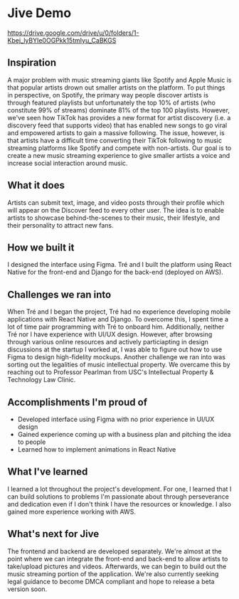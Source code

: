 # Jive Demo

https://drive.google.com/drive/u/0/folders/1-Kbej_lyBYIe0OGPkk15tmIyu_CaBKGS

## Inspiration
A major problem with music streaming giants like Spotify and Apple Music is that popular artists drown out smaller artists on the platform. To put things in perspective, on Spotify, the primary way people discover artists is through featured playlists but unfortunately the top 10% of artists (who constitute 99% of streams) dominate 81% of the top 100 playlists. However, we've seen how TikTok has provides a new format for artist discovery (i.e. a discovery feed that supports video) that has enabled new songs to go viral and empowered artists to gain a massive following. The issue, however, is that artists have a difficult time converting their TikTok following to music streaming platforms like Spotify and compete with non-artists. Our goal is to create a new music streaming experience to give smaller artists a voice and increase social interaction around music.

## What it does
Artists can submit text, image, and video posts through their profile which will appear on the Discover feed to every other user. The idea is to enable artists to showcase behind-the-scenes to their music, their lifestyle, and their personality to attract new fans. 

## How we built it
I designed the interface using Figma. Tré and I built the platform using React Native for the front-end and Django for the back-end (deployed on AWS).

## Challenges we ran into
When Tré and I began the project, Tré had no experience developing mobile applications with React Native and Django. To overcome this, I spent time a lot of time pair programming with Tré to onboard him. Additionally, neither Tré nor I have experience with UI/UX design. However, after browsing through various online resources and actively particiapting in design discussions at the startup I worked at, I was able to figure out how to use Figma to design high-fidelity mockups. Another challenge we ran into was sorting out the legalities of music intellectual property. We overcame this by reaching out to Professor Pearlman from USC's Intellectual Property & Technology Law Clinic.

## Accomplishments I'm proud of
* Developed interface using Figma with no prior experience in UI/UX design
* Gained experience coming up with a business plan and pitching the idea to people
* Learned how to implement animations in React Native

## What I've learned
I learned a lot throughout the project's development. For one, I learned that I can build solutions to problems I'm passionate about through perseverance and dedication even if I don't think I have the resources or knowledge. I also gained more experience working with AWS.

## What's next for Jive
The frontend and backend are developed separately. We're almost at the point where we can integrate the front-end and back-end to allow artists to take/upload pictures and videos. Afterwards, we can begin to build out the music streaming portion of the application. We're also currently seeking legal guidance to become DMCA compliant and hope to release a beta version soon.
